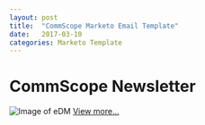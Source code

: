 ```yaml
---
layout: post
title:  "CommScope Marketo Email Template"
date:   2017-03-10
categories: Marketo Template
---
```


# CommScope Newsletter
![Image of eDM](https://raw.githubusercontent.com/gbjack/gbjack.github.io/master/assets/images/mar1.png)
[View more...](https://goo.gl/zWrL4d)
